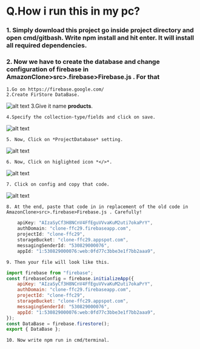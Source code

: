 # Q.How i run this in my pc?

### 1. Simply download this project go inside project directory and open cmd/gitbash. Write **npm install** and hit enter. It will install all required dependencies.

### 2. Now we have to create the database and change configuration of firebase in AmazonClone>src>.firebase>Firebase.js . For that

    1.Go on https://firebase.google.com/
    2.Create FirStore DataBase.

![alt text](https://www.linkpicture.com/q/click-create-database.jpg "AbubarShf")
3.Give it name **products**.

    4.Specify the collection-type/fields and click on save.

![alt text](https://i.ibb.co/hMMPqXV/add-specific-fields.jpg "AbubakarShf")

    5. Now, Click on *ProjectDatabase* setting.

![alt text](https://i.ibb.co/2cxg62q/config-settings.jpg "AbubakarShf")

    6. Now, Click on higlighted icon *</>*.

![alt text](https://i.ibb.co/XDzt4Jm/crate-web-App.jpg "AbubakarShf")

    7. Click on config and copy that code.

![alt text](https://i.ibb.co/wyQcbjn/647764.jpg "AbubakarShf")

    8. At the end, paste that code in in replacement of the old code in AmazonClone>src>.firebase>Firebase.js . Carefully!

```javascript
    apiKey: "AIzaSyCf3H8NCnV4FfEguVVvaKuM2uti7okaPrY",
    authDomain: "clone-ffc29.firebaseapp.com",
    projectId: "clone-ffc29",
    storageBucket: "clone-ffc29.appspot.com",
    messagingSenderId: "530829000076",
    appId: "1:530829000076:web:0fd77c3bbe3e1f7bb2aaa9",
```

    9. Then your file will look like this.

```javascript
import firebase from "firebase";
const firebaseConfig = firebase.initializeApp({
    apiKey: "AIzaSyCf3H8NCnV4FfEguVVvaKuM2uti7okaPrY",
    authDomain: "clone-ffc29.firebaseapp.com",
    projectId: "clone-ffc29",
    storageBucket: "clone-ffc29.appspot.com",
    messagingSenderId: "530829000076",
    appId: "1:530829000076:web:0fd77c3bbe3e1f7bb2aaa9",
});
const DataBase = firebase.firestore();
export { DataBase };
```

    10. Now write npm run in cmd/terminal.
